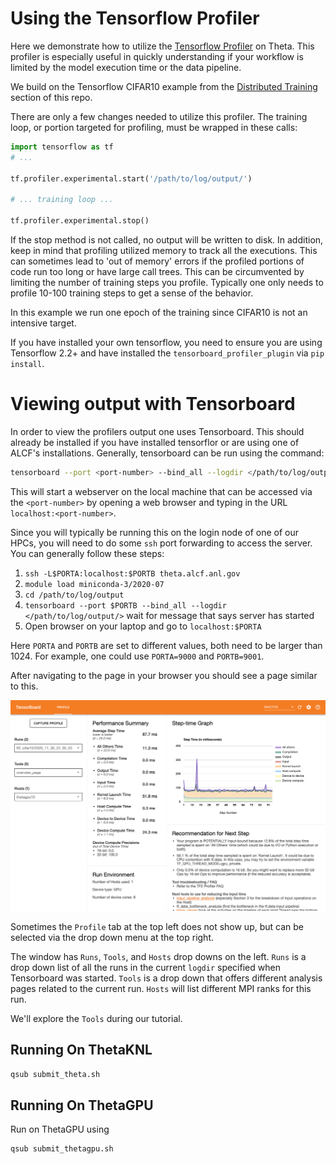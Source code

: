 # Using the Tensorflow Profiler

Here we demonstrate how to utilize the [Tensorflow Profiler](https://www.tensorflow.org/guide/profiler) on Theta. This profiler is especially useful in quickly understanding if your workflow is limited by the model execution time or the data pipeline.

We build on the Tensorflow CIFAR10 example from the [Distributed Training](../../01_distributedDeepLearning/Horovod/) section of this repo.

There are only a few changes needed to utilize this profiler. The training loop, or portion targeted for profiling, must be wrapped in these calls:
```python
import tensorflow as tf
# ...

tf.profiler.experimental.start('/path/to/log/output/')

# ... training loop ...

tf.profiler.experimental.stop()
```

If the stop method is not called, no output will be written to disk. In addition, keep in mind that profiling utilized memory to track all the executions. This can sometimes lead to 'out of memory' errors if the profiled portions of code run too long or have large call trees. This can be circumvented by limiting the number of training steps you profile. Typically one only needs to profile 10-100 training steps to get a sense of the behavior.

In this example we run one epoch of the training since CIFAR10 is not an intensive target.

If you have installed your own tensorflow, you need to ensure you are using Tensorflow 2.2+ and have installed the `tensorboard_profiler_plugin` via `pip install`.

# Viewing output with Tensorboard

In order to view the profilers output one uses Tensorboard. This should already be installed if you have installed tensorflor or are using one of ALCF's installations. Generally, tensorboard can be run using the command:
```bash
tensorboard --port <port-number> --bind_all --logdir </path/to/log/output/>
```

This will start a webserver on the local machine that can be accessed via the `<port-number>` by opening a web browser and typing in the URL `localhost:<port-number>`.

Since you will typically be running this on the login node of one of our HPCs, you will need to do some `ssh` port forwarding to access the server. You can generally follow these steps:
1. `ssh -L$PORTA:localhost:$PORTB theta.alcf.anl.gov`
2. `module load miniconda-3/2020-07`
3. `cd /path/to/log/output`
4. `tensorboard --port $PORTB --bind_all --logdir </path/to/log/output/>`  wait for message that says server has started
5. Open browser on your laptop and go to `localhost:$PORTA`

Here `PORTA` and `PORTB` are set to different values, both need to be larger than 1024. For example, one could use `PORTA=9000` and `PORTB=9001`.

After navigating to the page in your browser you should see a page similar to this.

![tensorboard_overview](images/tensorboard_overview.png)

Sometimes the `Profile` tab at the top left does not show up, but can be selected via the drop down menu at the top right.

The window has `Runs`, `Tools`, and `Hosts` drop downs on the left. `Runs` is a drop down list of all the runs in the current `logdir` specified when Tensorboard was started. `Tools` is a drop down that offers different analysis pages related to the current run. `Hosts` will list different MPI ranks for this run.

We'll explore the `Tools` during our tutorial.


## Running On ThetaKNL
```bash
qsub submit_theta.sh
```

## Running On ThetaGPU

Run on ThetaGPU using
```bash
qsub submit_thetagpu.sh
```

